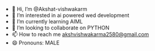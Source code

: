 - 👋 Hi, I’m @Akshat-vishwakarm
- 👀 I’m interested in ai powered wed development
- 🌱 I’m currently learning AIML
- 💞️ I’m looking to collaborate on PYTHON
- 📫 How to reach me akshvishwakarma2580@gmail.com
- 😄 Pronouns: MALE


<!---
Akshat-vishwakarm/Akshat-vishwakarm is a ✨ special ✨ repository because its `README.md` (this file) appears on your GitHub profile.
You can click the Preview link to take a look at your changes.
--->

